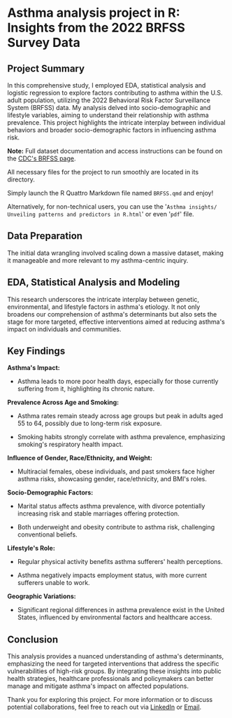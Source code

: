 # Asthma analysis project in R: Insights from the 2022 BRFSS Survey Data

## Project Summary

In this comprehensive study, I employed EDA, statistical analysis and logistic regression to explore factors contributing to asthma within the U.S. adult population, utilizing the 2022 Behavioral Risk Factor Surveillance System (BRFSS) data. My analysis delved into socio-demographic and lifestyle variables, aiming to understand their relationship with asthma prevalence. This project highlights the intricate interplay between individual behaviors and broader socio-demographic factors in influencing asthma risk.

**Note:** Full dataset documentation and access instructions can be found on the [CDC's BRFSS page](https://www.cdc.gov/brfss/annual_data/annual_2022.html).

All necessary files for the project to run smoothly are located in its directory.

Simply launch the R Quattro Markdown file named `BRFSS.qmd` and enjoy!

Alternatively, for non-technical users, you can use the '`Asthma insights/ Unveiling patterns and predictors in R.html`'  or even '`pdf`' file.

## Data Preparation

The initial data wrangling involved scaling down a massive dataset, making it manageable and more relevant to my asthma-centric inquiry.

## EDA, Statistical Analysis and Modeling

This research underscores the intricate interplay between genetic, environmental, and lifestyle factors in asthma's etiology. It not only broadens our comprehension of asthma's determinants but also sets the stage for more targeted, effective interventions aimed at reducing asthma's impact on individuals and communities.

## Key Findings

**Asthma's Impact:**

-   Asthma leads to more poor health days, especially for those currently suffering from it, highlighting its chronic nature.

**Prevalence Across Age and Smoking:**

-   Asthma rates remain steady across age groups but peak in adults aged 55 to 64, possibly due to long-term risk exposure.

-   Smoking habits strongly correlate with asthma prevalence, emphasizing smoking's respiratory health impact.

**Influence of Gender, Race/Ethnicity, and Weight:**

-   Multiracial females, obese individuals, and past smokers face higher asthma risks, showcasing gender, race/ethnicity, and BMI's roles.

**Socio-Demographic Factors:**

-   Marital status affects asthma prevalence, with divorce potentially increasing risk and stable marriages offering protection.

-   Both underweight and obesity contribute to asthma risk, challenging conventional beliefs.

**Lifestyle's Role:**

-   Regular physical activity benefits asthma sufferers' health perceptions.

-   Asthma negatively impacts employment status, with more current sufferers unable to work.

**Geographic Variations:**

-   Significant regional differences in asthma prevalence exist in the United States, influenced by environmental factors and healthcare access.

## Conclusion

This analysis provides a nuanced understanding of asthma's determinants, emphasizing the need for targeted interventions that address the specific vulnerabilities of high-risk groups. By integrating these insights into public health strategies, healthcare professionals and policymakers can better manage and mitigate asthma's impact on affected populations.

Thank you for exploring this project. For more information or to discuss potential collaborations, feel free to reach out via [LinkedIn](https://www.linkedin.com/in/vitalii-diakonov) or [Email](mailto:doctor.diakonov@gmail.com).
